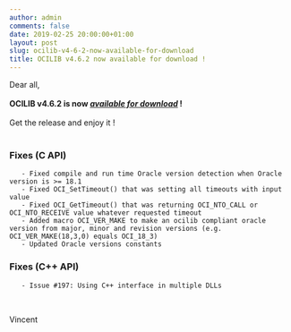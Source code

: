 ```yaml
---
author: admin
comments: false
date: 2019-02-25 20:00:00+01:00
layout: post
slug: ocilib-v4-6-2-now-available-for-download
title: OCILIB v4.6.2 now available for download !
---
```


Dear all,
<br/>
<br/>
<b>OCILIB v4.6.2 is now [_available for download_]({{site.projecturl}}/releases/) !</b>
<br/>
<br/>
Get the release and enjoy it !
<br/>
<br/>
### Fixes (C API)
	
       - Fixed compile and run time Oracle version detection when Oracle version is >= 18.1
	   - Fixed OCI_SetTimeout() that was setting all timeouts with input value
	   - Fixed OCI_GetTimeout() that was returning OCI_NTO_CALL or OCI_NTO_RECEIVE value whatever requested timeout
	   - Added macro OCI_VER_MAKE to make an ocilib compliant oracle version from major, minor and revision versions (e.g. OCI_VER_MAKE(18,3,0) equals OCI_18_3)
	   - Updated Oracle versions constants
	   
### Fixes (C++ API)
	
       - Issue #197: Using C++ interface in multiple DLLs

<br/>

Vincent

